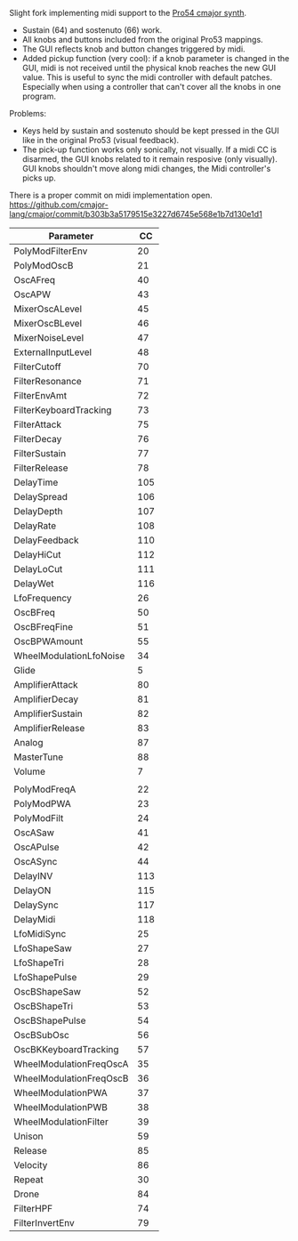Slight fork implementing midi support to the [Pro54 cmajor synth](https://github.com/cmajor-lang/cmajor/tree/b303b3a5179515e3227d6745e568e1b7d130e1d1/examples/patches/Pro54).

- Sustain (64) and sostenuto (66) work.
- All knobs and buttons included from the original Pro53 mappings.
- The GUI reflects knob and button changes triggered by midi.
- Added pickup function (very cool): if a knob parameter is changed in the GUI, midi is not received until the physical knob reaches the new GUI value.
  This is useful to sync the midi controller with default patches. Especially when using a controller that can't cover all the knobs in one program.

Problems:
- Keys held by sustain and sostenuto should be kept pressed in the GUI like in the original Pro53 (visual feedback).
- The pick-up function works only sonically, not visually. If a midi CC is disarmed, the GUI knobs related to it remain resposive (only visually). GUI knobs shouldn't move along midi changes, the Midi controller's picks up.

There is a proper commit on midi implementation open. https://github.com/cmajor-lang/cmajor/commit/b303b3a5179515e3227d6745e568e1b7d130e1d1

| Parameter             	| CC		|
| ---------------------------- 	| ------------- |
|PolyModFilterEnv       	|	20	|
|PolyModOscB	        	|	21	|
|OscAFreq	        	|	40	|
|OscAPW		        	|	43	|
|MixerOscALevel	        	|	45	|
|MixerOscBLevel	        	|	46	|
|MixerNoiseLevel        	|	47	|
|ExternalInputLevel     	|	48	|
|FilterCutoff	        	|	70	|
|FilterResonance        	|	71	|
|FilterEnvAmt	        	|	72	|
|FilterKeyboardTracking		|	73	|
|FilterAttack	        	|	75	|
|FilterDecay	        	|	76	|
|FilterSustain	        	|	77	|
|FilterRelease	        	|	78	|
|DelayTime	        	|	105	|
|DelaySpread	        	|	106	|
|DelayDepth	        	|	107	|
|DelayRate	        	|	108	|
|DelayFeedback	        	|	110	|
|DelayHiCut	        	|	112	|
|DelayLoCut	        	|	111	|
|DelayWet	        	|	116	|
|LfoFrequency	        	|	26	|
|OscBFreq	        	|	50	|
|OscBFreqFine	        	|	51	|
|OscBPWAmount	        	|	55	|
|WheelModulationLfoNoise	|	34	|
|Glide				|	5	|
|AmplifierAttack		|	80	|
|AmplifierDecay			|	81	|
|AmplifierSustain		|	82	|
|AmplifierRelease		|	83	|
|Analog				|	87	|
|MasterTune			|	88	|
|Volume				|	7	|
|				|		|
|PolyModFreqA			|	22	|
|PolyModPWA			|	23	|
|PolyModFilt			|	24	|
|OscASaw			|	41	|
|OscAPulse			|	42	|
|OscASync			|	44	|
|DelayINV			|	113	|
|DelayON			|	115	|
|DelaySync			|	117	|
|DelayMidi			|	118	|
|LfoMidiSync			|	25	|
|LfoShapeSaw			|	27	|
|LfoShapeTri			|	28	|
|LfoShapePulse			|	29	|
|OscBShapeSaw			|	52	|
|OscBShapeTri			|	53	|
|OscBShapePulse			|	54	|
|OscBSubOsc			|	56	|
|OscBKKeyboardTracking		|	57	|
|WheelModulationFreqOscA	|	35	|
|WheelModulationFreqOscB	|	36	|
|WheelModulationPWA		|	37	|
|WheelModulationPWB		|	38	|
|WheelModulationFilter		|	39	|
|Unison				|	59	|
|Release			|	85	|
|Velocity			|	86	|
|Repeat				|	30	|
|Drone				|	84	|
|FilterHPF			|	74	|
|FilterInvertEnv		|	79	|
